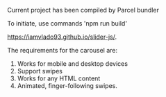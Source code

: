 Current project has been compiled by Parcel bundler

To initiate, use commands 'npm run build'

https://iamvlado93.github.io/slider-js/.

The requirements for the carousel are:
  1) Works for mobile and desktop devices
  2) Support swipes
  3) Works for any HTML content
  4) Animated, finger-following swipes.
